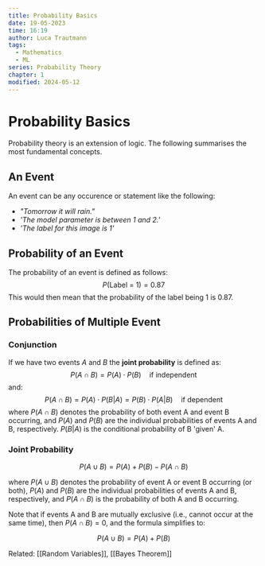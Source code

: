 ```yaml
---
title: Probability Basics
date: 19-05-2023
time: 16:19
author: Luca Trautmann
tags:
  - Mathematics
  - ML
series: Probability Theory
chapter: 1
modified: 2024-05-12
---
```

# Probability Basics
Probability theory is an extension of logic. The following summarises the most fundamental concepts.

## An Event
An event can be any occurence or statement like the following:
- _"Tomorrow it will rain."_
- _'The model parameter is between 1 and 2.'_
- _'The label for this image is 1'_

## Probability of an Event
The probability of an event is defined as follows:
$$P(\text{Label = 1}) = 0.87$$
This would then mean that the probability of the label being 1 is 0.87.


## Probabilities of Multiple Event 
### Conjunction
If we have two events $A$ and $B$ the __joint probability__ is defined as:
$$P(A \cap B) = P(A) \cdot P(B) \quad \text{if independent}$$
and:
$$P(A \cap B) = P(A) \cdot P(B|A) = P(B) \cdot P(A|B)\quad \text{if dependent}$$
where $P(A \cap B)$ denotes the probability of both event A and event B occurring, and $P(A)$ and $P(B)$ are the individual probabilities of events A and B, respectively. $P(B|A)$ is the conditional probability of B 'given' A.

### Joint Probability 
$$P(A \cup B) = P(A) + P(B) - P(A \cap B)$$

where $P(A \cup B)$ denotes the probability of event A or event B occurring (or both), $P(A)$ and $P(B)$ are the individual probabilities of events A and B, respectively, and $P(A \cap B)$ is the probability of both A and B occurring.

Note that if events A and B are mutually exclusive (i.e., cannot occur at the same time), then $P(A \cap B) = 0$, and the formula simplifies to:

$$P(A \cup B) = P(A) + P(B)$$

Related: [[Random Variables]], [[Bayes Theorem]] 

